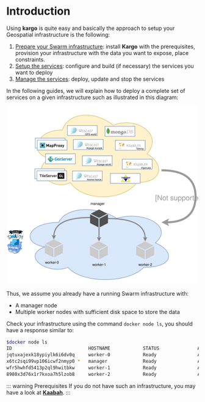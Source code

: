 # Introduction

Using **kargo** is quite easy and basically the approach to setup your Geospatial infrastructure is the following:

1. [Prepare your Swarm infrastructure](./prepare-the-infrastructure.md): install **Kargo** with the prerequisites, provision your infrastructure with the data you want to expose, place constraints.
2. [Setup the services](./setup-the-services.md): configure and build (if necessary) the services you want to deploy
3. [Manage the services](./manage-the-services.md): deploy, update and stop the services

In the following guides, we will explain how to deploy a complete set of services on a given infrastructure such as illustrated in this diagram:

![kargo-example-assumptions](./../assets/kargo-example-assumptions.svg)

Thus, we assume you already have a running Swarm infrastructure with:
* A manager node 
* Multiple worker nodes with sufficient disk space to store the data

Check your infrastructure using the command `docker node ls`, you should have a response similar to:

```bash
$docker node ls
ID                            HOSTNAME            STATUS              AVAILABILITY        MANAGER STATUS      ENGINE VERSION
jqtuxajexk18ypiylk6i6dv0q     worker-0            Ready               Active                                  18.03.1-ce
x6tc2sqi99vp106icwf2nmyp0 *   manager             Ready               Active              Leader              18.03.1-ce
wfr5hwhfd5413p2ql9hwitbkw     worker-1            Ready               Active                                  18.03.1-ce
8980x3d76x1r7kxoa7h5lzob8     worker-2            Ready               Active                                  18.03.1-ce
```

::: warning Prerequisites
If you do not have such an infrastructure, you may have a look at [**Kaabah**](https://kalisio.github.io/kaabah/). 
:::



